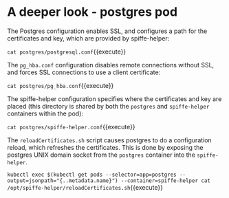 # A deeper look - postgres pod

The Postgres configuration enables SSL, and configures a path for the
certificates and key, which are provided by spiffe-helper:

`cat postgres/postgresql.conf`{{execute}}

The `pg_hba.conf` configuration disables remote connections without SSL, and
forces SSL connections to use a client certificate:

`cat postgres/pg_hba.conf`{{execute}}

The spiffe-helper configuration specifies where the certificates and key are
placed (this directory is shared by both the `postgres` and `spiffe-helper`
containers within the pod):

`cat postgres/spiffe-helper.conf`{{execute}}

The `reloadCertificates.sh` script causes postgres to do a configuration reload,
which refreshes the certificates. This is done by exposing the postgres UNIX
domain socket from the `postgres` container into the `spiffe-helper`.

`kubectl exec $(kubectl get pods --selector=app=postgres --output=jsonpath="{..metadata.name}") --container=spiffe-helper cat /opt/spiffe-helper/reloadCertificates.sh`{{execute}}
